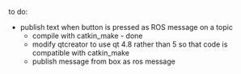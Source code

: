 to do:
- publish text when button is pressed as ROS message on a topic
	- compile with catkin_make - done
	- modify qtcreator to use qt 4.8 rather than 5 so that code is compatible with catkin_make
	- publish message from box as ros message